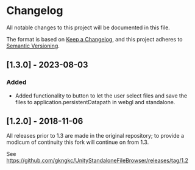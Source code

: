 ﻿# Changelog
All notable changes to this project will be documented in this file.

The format is based on [Keep a Changelog](https://keepachangelog.com/en/1.0.0/),
and this project adheres to [Semantic Versioning](https://semver.org/spec/v2.0.0.html).

## [1.3.0] - 2023-08-03

### Added

* Added functionality to button to let the user select files and save the files to application.persistentDatapath in 
  webgl and standalone.

## [1.2.0] - 2018-11-06

All releases prior to 1.3 are made in the original repository; to provide a modicum of continuity this fork will 
continue on from 1.3.

See https://github.com/gkngkc/UnityStandaloneFileBrowser/releases/tag/1.2